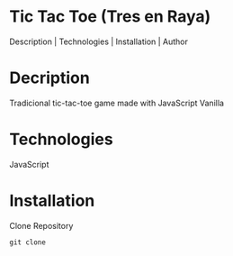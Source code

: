# Tic Tac Toe (Tres en Raya)  
Description  |  Technologies  |  Installation  |  Author

# Decription  
Tradicional tic-tac-toe game made with JavaScript Vanilla  

  
# Technologies  
JavaScript  

# Installation  
Clone Repository  
```
git clone 
```
